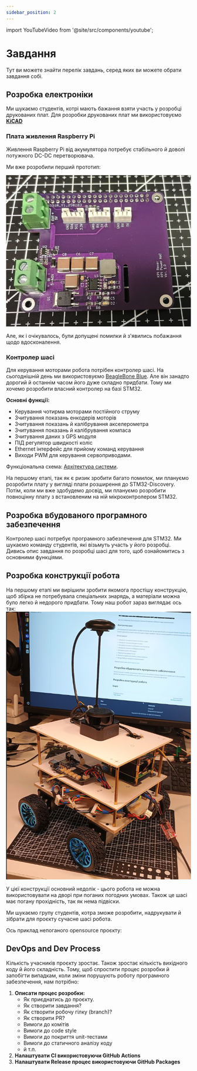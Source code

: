 ```yaml
---
sidebar_position: 2
---
```


import YouTubeVideo from '@site/src/components/youtube';

# Завдання
Тут ви можете знайти перелік завдань, серед яких ви можете обрати завдання собі.

## Розробка електроніки

Ми шукаємо студентів, котрі мають бажання взяти участь у розробці друкованих плат.
Для розробки друкованих плат ми використовуємо [**KiCAD**](https://www.kicad.org/)

### Плата живлення Raspberry Pi
Живлення Raspberry Pi від акумулятора потребує стабільного й доволі потужного DC-DC перетворювача.

Ми вже розробили перший прототип:

![RPI HAT](../platform/rpi_power_hat/img/rpihat_v1.png)

Але, як і очікувалось, були допущені помилки й з'явились побажання щодо вдосконалення.

### Контролер шасі

Для керування моторами робота потрібен контролер шасі. На сьогоднішній день ми використовуємо [BeagleBone Blue](https://www.beagleboard.org/boards/beaglebone-blue). Але він занадто дорогий й останнім часом його дуже складно придбати. Тому ми хочемо розробити власний контролер на базі STM32.

**Основні функції:**
* Керування чотирма моторами постійного струму
* Зчитування показань енкодерів моторів
* Зчитування показань й калібрування акселерометра
* Зчитування показань й калібрування компаса
* Зчитування даних з GPS модуля
* ПІД регулятор швидкості коліс
* Ethernet інтерфейс для прийому команд керування
* Виходи PWM для керування сервоприводами.

Функціональна схема: [Архітектура системи](../platform/overview/overview.md).

На першому етапі, так як є ризик зробити багато помилок, ми плануємо розробити плату у вигляді плати розширення до STM32-Discovery. Потім, коли ми вже здобудемо досвід, ми плануємо розробити повноцінну плату з встановленим на ній мікроконтролером STM32.

## Розробка вбудованого програмного забезпечення 

Контролер шасі потребує програмного забезпечення для STM32. Ми шукаємо команду студентів, які візьмуть участь у його розробці.
Дивись опис завдання по розробці шасі для того, щоб ознайомитись з основними функціями.

## Розробка конструкції робота
На першому етапі ми вирішили зробити якомога простішу конструкцію, щоб збірка не потребувала спеціальних знарядь, а матеріали можна було легко й недорого придбати. Тому наш робот зараз виглядає ось так:
![KPI Rover](./img/kpi_rover.png)

У цієї конструкції основний недолік - цього робота не можна використовувати на дворі при поганих погодних умовах. Також це шасі має погану прохідність, так як нема підвіски.

Ми шукаємо групу студентів, котра зможе розробити, надрукувати й зібрати для проєкту сучасне шасі робота.

Ось приклад непоганого opensource проєкту:

<YouTubeVideo videoId="90HxqwZaWRA" />

## DevOps and Dev Process

Кількість учасників проєкту зростає. Також зростає кількість вихідного коду й його складність. Тому, щоб спростити процес розробки й запобігти випадкам, коли зміни порушують роботу програмного забезпечення, нам потрібно:
1. **Описати процес розробки:**
   * Як приєднатись до проєкту.
   * Як створити завдання?
   * Як створити робочу гілку (branch)?
   * Як створити PR?
   * Вимоги до комітів
   * Вимоги до code style
   * Вимоги до покриття unit-тестами
   * Вимоги до статичного аналізу коду
   * й т.п.
2. **Налаштувати CI використовуючи GitHub Actions**
3. **Налаштувати Release процес використовуючи GitHub Packages**
